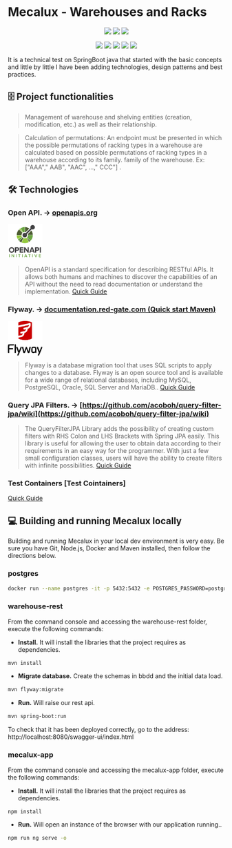 <style>
.fila-imagenes {
  display: flex;
  justify-content: space-between;
  margin-left: 10px;
  margin-right: 10px;
}
</style>

# Mecalux - Warehouses and Racks
<p align="center">
  <img src="https://img.shields.io/badge/Java-17-blue">
  <img src="https://img.shields.io/badge/Spring_boot-2.7.16-green"> 
  <img src="https://img.shields.io/badge/Postgres-16-blue">   
</p>

<p align="center">
  <img src="https://img.shields.io/badge/Feign-11.8-red"> 
  <img src="https://img.shields.io/badge/Hibernate-JPA-purple"> 
  <img src="https://img.shields.io/badge/Spring Security-JWT-white">
  <img src="https://img.shields.io/badge/JUnit-Mockito-blue">
  <img src="https://img.shields.io/badge/Flyway-yellow">
</p>

It is a technical test on SpringBoot java that started with the basic concepts and little by little I have been adding technologies, design patterns and best practices.

## :file_cabinet: Project functionalities

> Management of warehouse and shelving entities (creation, modification, etc.) as well as their relationship.

> Calculation of permutations: An endpoint must be presented in which the possible permutations of racking types in a warehouse are calculated based on possible permutations of racking types in a warehouse according to its family. family of the warehouse. Ex: ["AAA"," AAB", "AAC", ...," CCC"] .

## :hammer_and_wrench: Technologies

### Open API. -> **[openapis.org](https://www.openapis.org/)**
<img src="https://github.com/jsilgado/mecalux/blob/master/docs/images/OpenApi.png" alt="OpenApi" width="80" height="80">

> OpenAPI is a standard specification for describing RESTful APIs. It allows both humans and machines to discover the capabilities of an API without the need to read documentation or understand the implementation.
[Quick Guide](docs/OpenApis.md)


### Flyway. -> **[documentation.red-gate.com (Quick start Maven) ](https://documentation.red-gate.com/fd/quickstart-maven-184127578.html)**
<img src="https://github.com/jsilgado/mecalux/blob/master/docs/images/Flyway.jpg" alt="OpenApi" width="80" height="80" align="center">

> Flyway is a database migration tool that uses SQL scripts to apply changes to a database. Flyway is an open source tool and is available for a wide range of relational databases, including MySQL, PostgreSQL, Oracle, SQL Server and MariaDB..
[Quick Guide](docs/Flyway.md)

### Query JPA Filters. -> **[https://github.com/acoboh/query-filter-jpa/wiki](https://github.com/acoboh/query-filter-jpa/wiki)**
> The QueryFilterJPA Library adds the possibility of creating custom filters with RHS Colon and LHS Brackets with Spring JPA easily. This library is useful for allowing the user to obtain data according to their requirements in an easy way for the programmer. With just a few small configuration classes, users will have the ability to create filters with infinite possibilities.
[Quick Guide](docs/QueryFilterJPA.md)

### **Test Containers** **[Test Cointainers]**
[Quick Guide](docs/TestContainer.md)


## :computer: Building and running Mecalux locally

Building and running Mecalux in your local dev environment is very easy. Be sure you have Git, Node.js, Docker and Maven installed, then follow the directions below. 

### postgres
```bash
docker run --name postgres -it -p 5432:5432 -e POSTGRES_PASSWORD=postgres -d postgres:14.0
```

### warehouse-rest
From the command console and accessing the warehouse-rest folder, execute the following commands:

- **Install.** It will install the libraries that the project requires as dependencies.
```bash
mvn install
```
- **Migrate database.** Create the schemas in bbdd and the initial data load.
```bash
mvn flyway:migrate
```
- **Run.** Will raise our rest api.
```bash
mvn spring-boot:run
```

To check that it has been deployed correctly, go to the address: http://localhost:8080/swagger-ui/index.html

### mecalux-app
From the command console and accessing the mecalux-app folder, execute the following commands:
- **Install.** It will install the libraries that the project requires as dependencies.
```bash
npm install
```
- **Run.** Will open an instance of the browser with our application running..
```bash
npm run ng serve -o
```

